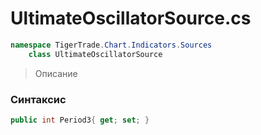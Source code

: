 
# UltimateOscillatorSource.cs
```csharp
namespace TigerTrade.Chart.Indicators.Sources  
    class UltimateOscillatorSource
```

> Описание

### Синтаксис
```csharp
public int Period3{ get; set; }
```
